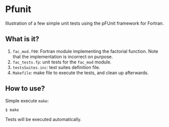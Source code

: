 # Pfunit
Illustration of a few simple unit tests using the pFUnit framework for
Fortran.

## What is it?
1. `fac_mod.f90`: Fortran module implementing the factorial function.
    Note that the implementation is incorrect on purpose.
1. `fac_tests.fp`: unit tests for the `fac_mod` module.
1. `testsSuites.inc`: test suites definition file.
1. `Makefile`: make file to execute the tests, and clean up afterwards.

## How to use?
Simple execute `make`:
```bash
$ make
```
Tests will be executed automatically.
